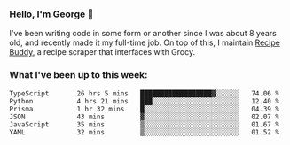 ### Hello, I'm George 👋

I've been writing code in some form or another since I was about 8 years old, and recently made it my full-time job. On top of this, I maintain [Recipe Buddy](https://github.com/georgegebbett/recipe-buddy), a recipe scraper that interfaces with Grocy.  

<!--
**georgegebbett/georgegebbett** is a ✨ _special_ ✨ repository because its `README.md` (this file) appears on your GitHub profile.

Here are some ideas to get you started:

- 🔭 I’m currently working on ...
- 🌱 I’m currently learning ...
- 👯 I’m looking to collaborate on ...
- 🤔 I’m looking for help with ...
- 💬 Ask me about ...
- 📫 How to reach me: ...
- 😄 Pronouns: ...
- ⚡ Fun fact: ...
-->

### What I've been up to this week:
<!--START_SECTION:waka-->

```text
TypeScript       26 hrs 5 mins   ██████████████████▓░░░░░░   74.06 %
Python           4 hrs 21 mins   ███░░░░░░░░░░░░░░░░░░░░░░   12.40 %
Prisma           1 hr 32 mins    █░░░░░░░░░░░░░░░░░░░░░░░░   04.39 %
JSON             43 mins         ▓░░░░░░░░░░░░░░░░░░░░░░░░   02.07 %
JavaScript       35 mins         ▒░░░░░░░░░░░░░░░░░░░░░░░░   01.67 %
YAML             32 mins         ▒░░░░░░░░░░░░░░░░░░░░░░░░   01.52 %
```

<!--END_SECTION:waka-->
